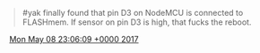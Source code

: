 > \#yak finally found that pin D3 on NodeMCU is connected to FLASHmem\. If sensor on pin D3 is high, that fucks the reboot\.

<img src="../../media/tweet.ico" width="12" /> [Mon May 08 23:06:09 +0000 2017](https://twitter.com/DromerDenker/status/861718895471841281)
